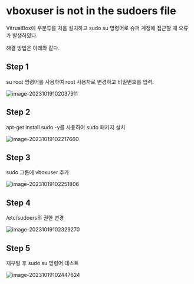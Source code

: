 # vboxuser is not in the sudoers file

VitrualBox에 우분투를 처음 설치하고 sudo su 명령어로 슈퍼 계정에 접근할 때 오류가 발생하였다.

해결 방법은 아래와 같다.



## Step 1

su root 명령어를 사용하여 root 사용자로 변경하고 비밀번호를 입력.

![image-20231019102037911](/Images/image-20231019102037911.png)



## Step 2

apt-get install sudo -y를 사용하여 sudo 패키지 설치

![image-20231019102217660](C:\Users\AstroX\AppData\Roaming\Typora\typora-user-images\image-20231019102217660.png)



## Step 3

sudo 그룹에 vboxuser 추가

![image-20231019102251806](C:\Users\AstroX\AppData\Roaming\Typora\typora-user-images\image-20231019102251806.png)



## Step 4

/etc/sudoers의 권한 변경

![image-20231019102329270](C:\Users\AstroX\AppData\Roaming\Typora\typora-user-images\image-20231019102329270.png)



## Step 5

재부팅 후 sudo su 명령어 테스트

![image-20231019102447624](C:\Users\AstroX\AppData\Roaming\Typora\typora-user-images\image-20231019102447624.png)

